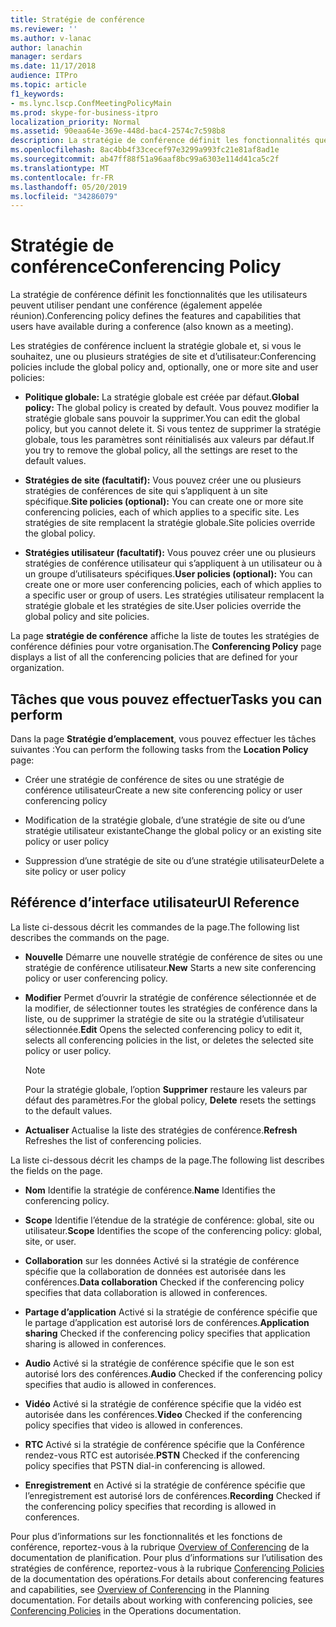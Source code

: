 ```yaml
---
title: Stratégie de conférence
ms.reviewer: ''
ms.author: v-lanac
author: lanachin
manager: serdars
ms.date: 11/17/2018
audience: ITPro
ms.topic: article
f1_keywords:
- ms.lync.lscp.ConfMeetingPolicyMain
ms.prod: skype-for-business-itpro
localization_priority: Normal
ms.assetid: 90eaa64e-369e-448d-bac4-2574c7c598b8
description: La stratégie de conférence définit les fonctionnalités que les utilisateurs peuvent utiliser pendant une conférence (également appelée réunion).
ms.openlocfilehash: 8ac4bb4f33cecef97e3299a993fc21e81af8ad1e
ms.sourcegitcommit: ab47ff88f51a96aaf8bc99a6303e114d41ca5c2f
ms.translationtype: MT
ms.contentlocale: fr-FR
ms.lasthandoff: 05/20/2019
ms.locfileid: "34286079"
---
```

# <a name="conferencing-policy"></a><span data-ttu-id="adf06-103">Stratégie de conférence</span><span class="sxs-lookup"><span data-stu-id="adf06-103">Conferencing Policy</span></span>

<span data-ttu-id="adf06-104">La stratégie de conférence définit les fonctionnalités que les utilisateurs peuvent utiliser pendant une conférence (également appelée réunion).</span><span class="sxs-lookup"><span data-stu-id="adf06-104">Conferencing policy defines the features and capabilities that users have available during a conference (also known as a meeting).</span></span>

<span data-ttu-id="adf06-105">Les stratégies de conférence incluent la stratégie globale et, si vous le souhaitez, une ou plusieurs stratégies de site et d’utilisateur:</span><span class="sxs-lookup"><span data-stu-id="adf06-105">Conferencing policies include the global policy and, optionally, one or more site and user policies:</span></span>

- <span data-ttu-id="adf06-106">**Politique globale:** La stratégie globale est créée par défaut.</span><span class="sxs-lookup"><span data-stu-id="adf06-106">**Global policy:** The global policy is created by default.</span></span> <span data-ttu-id="adf06-107">Vous pouvez modifier la stratégie globale sans pouvoir la supprimer.</span><span class="sxs-lookup"><span data-stu-id="adf06-107">You can edit the global policy, but you cannot delete it.</span></span> <span data-ttu-id="adf06-108">Si vous tentez de supprimer la stratégie globale, tous les paramètres sont réinitialisés aux valeurs par défaut.</span><span class="sxs-lookup"><span data-stu-id="adf06-108">If you try to remove the global policy, all the settings are reset to the default values.</span></span>

- <span data-ttu-id="adf06-109">**Stratégies de site (facultatif):** Vous pouvez créer une ou plusieurs stratégies de conférences de site qui s’appliquent à un site spécifique.</span><span class="sxs-lookup"><span data-stu-id="adf06-109">**Site policies (optional):** You can create one or more site conferencing policies, each of which applies to a specific site.</span></span> <span data-ttu-id="adf06-110">Les stratégies de site remplacent la stratégie globale.</span><span class="sxs-lookup"><span data-stu-id="adf06-110">Site policies override the global policy.</span></span>

- <span data-ttu-id="adf06-111">**Stratégies utilisateur (facultatif):** Vous pouvez créer une ou plusieurs stratégies de conférence utilisateur qui s’appliquent à un utilisateur ou à un groupe d’utilisateurs spécifiques.</span><span class="sxs-lookup"><span data-stu-id="adf06-111">**User policies (optional):** You can create one or more user conferencing policies, each of which applies to a specific user or group of users.</span></span> <span data-ttu-id="adf06-112">Les stratégies utilisateur remplacent la stratégie globale et les stratégies de site.</span><span class="sxs-lookup"><span data-stu-id="adf06-112">User policies override the global policy and site policies.</span></span>

<span data-ttu-id="adf06-113">La page **stratégie de conférence** affiche la liste de toutes les stratégies de conférence définies pour votre organisation.</span><span class="sxs-lookup"><span data-stu-id="adf06-113">The **Conferencing Policy** page displays a list of all the conferencing policies that are defined for your organization.</span></span>

## <a name="tasks-you-can-perform"></a><span data-ttu-id="adf06-114">Tâches que vous pouvez effectuer</span><span class="sxs-lookup"><span data-stu-id="adf06-114">Tasks you can perform</span></span>

<span data-ttu-id="adf06-115">Dans la page **Stratégie d’emplacement**, vous pouvez effectuer les tâches suivantes :</span><span class="sxs-lookup"><span data-stu-id="adf06-115">You can perform the following tasks from the **Location Policy** page:</span></span>

- <span data-ttu-id="adf06-116">Créer une stratégie de conférence de sites ou une stratégie de conférence utilisateur</span><span class="sxs-lookup"><span data-stu-id="adf06-116">Create a new site conferencing policy or user conferencing policy</span></span>

- <span data-ttu-id="adf06-117">Modification de la stratégie globale, d’une stratégie de site ou d’une stratégie utilisateur existante</span><span class="sxs-lookup"><span data-stu-id="adf06-117">Change the global policy or an existing site policy or user policy</span></span>

- <span data-ttu-id="adf06-118">Suppression d’une stratégie de site ou d’une stratégie utilisateur</span><span class="sxs-lookup"><span data-stu-id="adf06-118">Delete a site policy or user policy</span></span>

## <a name="ui-reference"></a><span data-ttu-id="adf06-119">Référence d’interface utilisateur</span><span class="sxs-lookup"><span data-stu-id="adf06-119">UI Reference</span></span>

<span data-ttu-id="adf06-120">La liste ci-dessous décrit les commandes de la page.</span><span class="sxs-lookup"><span data-stu-id="adf06-120">The following list describes the commands on the page.</span></span>

- <span data-ttu-id="adf06-121">**Nouvelle** Démarre une nouvelle stratégie de conférence de sites ou une stratégie de conférence utilisateur.</span><span class="sxs-lookup"><span data-stu-id="adf06-121">**New** Starts a new site conferencing policy or user conferencing policy.</span></span>

- <span data-ttu-id="adf06-122">**Modifier** Permet d’ouvrir la stratégie de conférence sélectionnée et de la modifier, de sélectionner toutes les stratégies de conférence dans la liste, ou de supprimer la stratégie de site ou la stratégie d’utilisateur sélectionnée.</span><span class="sxs-lookup"><span data-stu-id="adf06-122">**Edit** Opens the selected conferencing policy to edit it, selects all conferencing policies in the list, or deletes the selected site policy or user policy.</span></span>

    > [!NOTE]
    > <span data-ttu-id="adf06-123">Pour la stratégie globale, l’option **Supprimer** restaure les valeurs par défaut des paramètres.</span><span class="sxs-lookup"><span data-stu-id="adf06-123">For the global policy, **Delete** resets the settings to the default values.</span></span>

- <span data-ttu-id="adf06-124">**Actualiser** Actualise la liste des stratégies de conférence.</span><span class="sxs-lookup"><span data-stu-id="adf06-124">**Refresh** Refreshes the list of conferencing policies.</span></span>

<span data-ttu-id="adf06-125">La liste ci-dessous décrit les champs de la page.</span><span class="sxs-lookup"><span data-stu-id="adf06-125">The following list describes the fields on the page.</span></span>

- <span data-ttu-id="adf06-126">**Nom** Identifie la stratégie de conférence.</span><span class="sxs-lookup"><span data-stu-id="adf06-126">**Name** Identifies the conferencing policy.</span></span>

- <span data-ttu-id="adf06-127">**Scope** Identifie l’étendue de la stratégie de conférence: global, site ou utilisateur.</span><span class="sxs-lookup"><span data-stu-id="adf06-127">**Scope** Identifies the scope of the conferencing policy: global, site, or user.</span></span>

- <span data-ttu-id="adf06-128">**Collaboration** sur les données Activé si la stratégie de conférence spécifie que la collaboration de données est autorisée dans les conférences.</span><span class="sxs-lookup"><span data-stu-id="adf06-128">**Data collaboration** Checked if the conferencing policy specifies that data collaboration is allowed in conferences.</span></span>

- <span data-ttu-id="adf06-129">**Partage d’application** Activé si la stratégie de conférence spécifie que le partage d’application est autorisé lors de conférences.</span><span class="sxs-lookup"><span data-stu-id="adf06-129">**Application sharing** Checked if the conferencing policy specifies that application sharing is allowed in conferences.</span></span>

- <span data-ttu-id="adf06-130">**Audio** Activé si la stratégie de conférence spécifie que le son est autorisé lors des conférences.</span><span class="sxs-lookup"><span data-stu-id="adf06-130">**Audio** Checked if the conferencing policy specifies that audio is allowed in conferences.</span></span>

- <span data-ttu-id="adf06-131">**Vidéo** Activé si la stratégie de conférence spécifie que la vidéo est autorisée dans les conférences.</span><span class="sxs-lookup"><span data-stu-id="adf06-131">**Video** Checked if the conferencing policy specifies that video is allowed in conferences.</span></span>

- <span data-ttu-id="adf06-132">**RTC** Activé si la stratégie de conférence spécifie que la Conférence rendez-vous RTC est autorisée.</span><span class="sxs-lookup"><span data-stu-id="adf06-132">**PSTN** Checked if the conferencing policy specifies that PSTN dial-in conferencing is allowed.</span></span>

- <span data-ttu-id="adf06-133">**Enregistrement** en Activé si la stratégie de conférence spécifie que l’enregistrement est autorisé lors de conférences.</span><span class="sxs-lookup"><span data-stu-id="adf06-133">**Recording** Checked if the conferencing policy specifies that recording is allowed in conferences.</span></span>

<span data-ttu-id="adf06-p104">Pour plus d’informations sur les fonctionnalités et les fonctions de conférence, reportez-vous à la rubrique [Overview of Conferencing](https://technet.microsoft.com/library/5bb90e69-3d4f-4d59-a1ee-2550de84439f.aspx) de la documentation de planification. Pour plus d’informations sur l’utilisation des stratégies de conférence, reportez-vous à la rubrique [Conferencing Policies](https://technet.microsoft.com/library/8f92eb7c-ee66-4df6-a726-4bff93b122cb.aspx) de la documentation des opérations.</span><span class="sxs-lookup"><span data-stu-id="adf06-p104">For details about conferencing features and capabilities, see [Overview of Conferencing](https://technet.microsoft.com/library/5bb90e69-3d4f-4d59-a1ee-2550de84439f.aspx) in the Planning documentation. For details about working with conferencing policies, see [Conferencing Policies](https://technet.microsoft.com/library/8f92eb7c-ee66-4df6-a726-4bff93b122cb.aspx) in the Operations documentation.</span></span>



